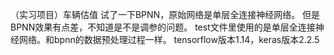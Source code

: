（实习项目）车辆估值
试了一下BPNN，原始网络是单层全连接神经网络。
但是BPNN效果有点差，不知道是不是调参的问题。
test文件里使用的是单层全连接神经网络。和bpnn的数据预处理过程一样。
tensorflow版本1.14，keras版本2.2.5
